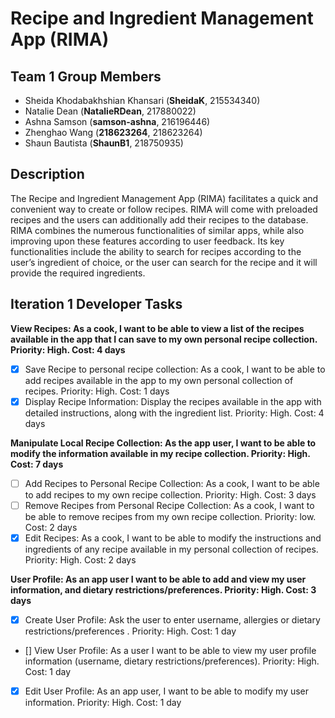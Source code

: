 # Recipe and Ingredient Management App (RIMA)

## Team 1 Group Members
- Sheida Khodabakhshian Khansari (**SheidaK**, 215534340)
- Natalie Dean (**NatalieRDean**, 217880022)
- Ashna Samson (**samson-ashna**, 216196446)
- Zhenghao Wang (**218623264**, 218623264)
- Shaun Bautista (**ShaunB1**, 218750935)

## Description
The Recipe and Ingredient Management App (RIMA) facilitates a quick and convenient way to create or follow recipes. RIMA will come with preloaded recipes and the users can additionally add their recipes to the database. RIMA combines the numerous functionalities of similar apps, while also improving upon these features according to user feedback. Its key functionalities include the ability to search for recipes according to the user’s ingredient of choice, or the user can search for the recipe and it will provide the required ingredients.

## Iteration 1 Developer Tasks
**View Recipes:  As a cook, I want to be able to view a list of the recipes available in the app that I can save to my own personal recipe collection. Priority: High. Cost: 4 days**
- [x] Save Recipe to personal recipe collection: As a cook, I want to be able to add recipes available in the app to my own personal collection of recipes. Priority: High. Cost: 1 days
- [x] Display Recipe Information: Display the recipes available in the app with detailed instructions, along with the ingredient list. Priority: High. Cost: 4 days

**Manipulate Local Recipe Collection: As the app user, I want to be able to modify the information available in my recipe collection.  Priority: High. Cost: 7 days**
- [ ] Add Recipes to Personal Recipe Collection:  As a cook, I want to be able to add recipes to my own recipe collection. Priority: High. Cost: 3 days
- [ ] Remove Recipes from Personal Recipe Collection:  As a cook, I want to be able to remove recipes from my own recipe collection. Priority: low. Cost: 2 days
- [x] Edit Recipes:  As a cook, I want to be able to modify the instructions and ingredients of any recipe available in my personal collection of recipes. Priority: High. Cost: 2 days

**User Profile:  As an app user I want to be able to add and view my user information, and dietary restrictions/preferences.  Priority: High. Cost: 3 days**
- [x] Create User Profile:  Ask the user to enter username, allergies or dietary restrictions/preferences .  Priority: High. Cost: 1 day
- [] View User Profile: As a user I want to be able to view my user profile information (username, dietary restrictions/preferences). Priority: High. Cost: 1 day 
- [x] Edit User Profile:  As an app user, I want to be able to modify my user information.  Priority: High. Cost: 1 day

